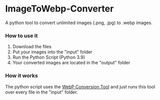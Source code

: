 # ImageToWebp-Converter
A python tool to convert unlimited images (.png, .jpg) to .webp images.

### How to use it
1. Download the files
2. Put your images into the "input" folder
3. Run the Python Script (Python 3.9)
4. Your converted images are located in the "output" folder

### How it works
The python script uses the [WebP Conversion Tool](https://developers.google.com/speed/webp) and just runs this tool over every file in the "input" folder.

